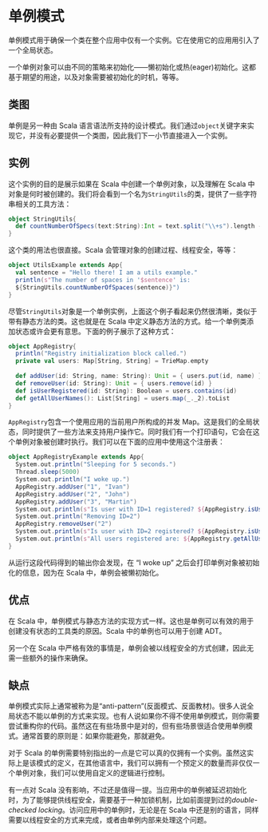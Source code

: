 # 单例模式

单例模式用于确保一个类在整个应用中仅有一个实例。它在使用它的应用用引入了一个全局状态。

一个单例对象可以由不同的策略来初始化——懒初始化或热(eager)初始化。这都基于期望的用途，以及对象需要被初始化的时机，等等。

## 类图

单例是另一种由 Scala 语言语法所支持的设计模式。我们通过`object`关键字来实现它，并没有必要提供一个类图，因此我们下一小节直接进入一个实例。

## 实例

这个实例的目的是展示如果在 Scala 中创建一个单例对象，以及理解在 Scala 中对象是何时被创建的。我们将会看到一个名为`StringUtils`的类，提供了一些字符串相关的工具方法：

```scala
object StringUtils{
  def countNumberOfSpecs(text:String):Int = text.split("\\+s").length -1
}
```

这个类的用法也很直接。Scala 会管理对象的创建过程、线程安全，等等：

```scala
object UtilsExample extends App{
  val sentence = "Hello there! I am a utils example."
  println(s"The number of spaces in '$sentence' is:
  ${StringUtils.countNumberOfSpaces(sentence)}")
}
```

尽管`StringUtils`对象是一个单例实例，上面这个例子看起来仍然很清晰，类似于带有静态方法的类。这也就是在 Scala 中定义静态方法的方式。给一个单例类添加状态或许会更有意思。下面的例子展示了这种方式：

```scala
object AppRegistry{
  println("Registry initialization block called.")
  private val users: Map[String, String] = TrieMap.empty
  
  def addUser(id: String, name: String): Unit = { users.put(id, name) }
  def removeUser(id: String): Unit = { users.remove(id) }
  def isUserRegistered(id: String): Boolean = users.contains(id)
  def getAllUserNames(): List[String] = users.map(_._2).toList
}
```

`AppRegistry`包含一个使用应用的当前用户所构成的并发 Map。这是我们的全局状态，同时提供了一些方法来支持用户操作它。同时我们有一个打印语句，它会在这个单例对象被创建时执行。我们可以在下面的应用中使用这个注册表：

```scala
object AppRegistryExample extends App{
  System.out.println("Sleeping for 5 seconds.") 
  Thread.sleep(5000)
  System.out.println("I woke up.")
  AppRegistry.addUser("1", "Ivan")
  AppRegistry.addUser("2", "John") 
  AppRegistry.addUser("3", "Martin") 
  System.out.println(s"Is user with ID=1 registered? ${AppRegistry.isUserRegistered("1")}") 
  System.out.println("Removing ID=2") 
  AppRegistry.removeUser("2") 
  System.out.println(s"Is user with ID=2 registered? ${AppRegistry.isUserRegistered("2")}") 
  System.out.println(s"All users registered are: ${AppRegistry.getAllUserNames().mkString(",")}")
}
```

从运行这段代码得到的输出你会发现，在 “I woke up” 之后会打印单例对象被初始化的信息，因为在 Scala 中，单例会被懒初始化。

## 优点

在 Scala 中，单例模式与静态方法的实现方式一样。这也是单例可以有效的用于创建没有状态的工具类的原因。Scala 中的单例也可以用于创建 ADT。

另一个在 Scala 中严格有效的事情是，单例会被以线程安全的方式创建，因此无需一些额外的操作来确保。

## 缺点

单例模式实际上通常被称为是“anti-pattern”(反面模式、反面教材)。很多人说全局状态不能以单例的方式来实现。也有人说如果你不得不使用单例模式，则你需要尝试重构你的代码。虽然这在有些场景中是对的，但有些场景很适合使用单例模式。通常首要的原则是：如果你能避免，那就避免。

对于 Scala 的单例需要特别指出的一点是它可以真的仅拥有一个实例。虽然这实际上是该模式的定义，在其他语言中，我们可以拥有一个预定义的数量而非仅仅一个单例对象，我们可以使用自定义的逻辑进行控制。

有一点对 Scala 没有影响，不过还是值得一提。当应用中的单例被延迟初始化时，为了能够提供线程安全，需要基于一种加锁机制，比如前面提到过的*double-checked locking*。访问应用中的单例时，无论是在 Scala 中还是别的语言，同样需要以线程安全的方式来完成，或者由单例内部来处理这个问题。

